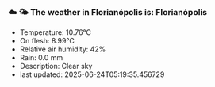 ### ☁️ 🌤️  The weather in Florianópolis is: Florianópolis

- Temperature: 10.76°C
- On flesh: 8.99°C
- Relative air humidity: 42%
- Rain: 0.0 mm
- Description: Clear sky
- last updated: 2025-06-24T05:19:35.456729
